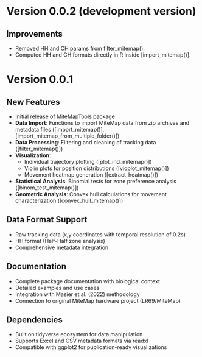 # Version 0.0.2 (development version)

## Improvements 

- Removed HH and CH params from filter_mitemap().
- Computed HH and CH formats directly in R inside [import_mitemap()].

# Version 0.0.1

## New Features
* Initial release of MiteMapTools package
* **Data Import**: Functions to import MiteMap data from zip archives and metadata files ([import_mitemap()], [import_mitemap_from_multiple_folder()])
* **Data Processing**: Filtering and cleaning of tracking data ([filter_mitemap()])
* **Visualization**: 
  - Individual trajectory plotting ([plot_ind_mitemap()])
  - Violin plots for position distributions ([vioplot_mitemap()])
  - Movement heatmap generation ([extract_heatmap()])
* **Statistical Analysis**: Binomial tests for zone preference analysis ([binom_test_mitemap()])
* **Geometric Analysis**: Convex hull calculations for movement characterization ([convex_hull_mitemap()])

## Data Format Support
* Raw tracking data (x,y coordinates with temporal resolution of 0.2s)
* HH format (Half-Half zone analysis)
* Comprehensive metadata integration

## Documentation
* Complete package documentation with biological context
* Detailed examples and use cases
* Integration with Masier et al. (2022) methodology
* Connection to original MiteMap hardware project (LR69/MiteMap)

## Dependencies
* Built on tidyverse ecosystem for data manipulation
* Supports Excel and CSV metadata formats via readxl
* Compatible with ggplot2 for publication-ready visualizations
